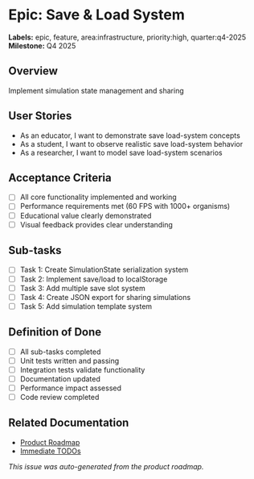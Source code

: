 # Epic: Save & Load System

**Labels:** epic, feature, area:infrastructure, priority:high, quarter:q4-2025
**Milestone:** Q4 2025

## Overview
Implement simulation state management and sharing

## User Stories
- As an educator, I want to demonstrate save load-system concepts
- As a student, I want to observe realistic save load-system behavior
- As a researcher, I want to model save load-system scenarios

## Acceptance Criteria
- [ ] All core functionality implemented and working
- [ ] Performance requirements met (60 FPS with 1000+ organisms)
- [ ] Educational value clearly demonstrated
- [ ] Visual feedback provides clear understanding

## Sub-tasks
- [ ] Task 1: Create SimulationState serialization system
- [ ] Task 2: Implement save/load to localStorage
- [ ] Task 3: Add multiple save slot system
- [ ] Task 4: Create JSON export for sharing simulations
- [ ] Task 5: Add simulation template system

## Definition of Done
- [ ] All sub-tasks completed
- [ ] Unit tests written and passing
- [ ] Integration tests validate functionality
- [ ] Documentation updated
- [ ] Performance impact assessed
- [ ] Code review completed

## Related Documentation
- [Product Roadmap](../docs/development/PRODUCT_ROADMAP.md)
- [Immediate TODOs](../docs/development/IMMEDIATE_TODOS.md)

*This issue was auto-generated from the product roadmap.*